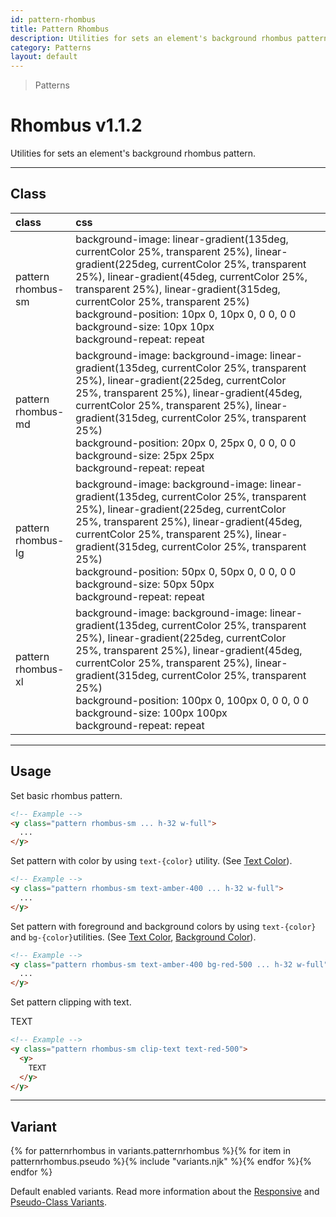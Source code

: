 ```yaml
---
id: pattern-rhombus
title: Pattern Rhombus
description: Utilities for sets an element's background rhombus pattern.
category: Patterns
layout: default
---
```


> Patterns

# Rhombus <span class="ml-1 px-2 py-1 text-sm text-gray-600 (dark)text-charcoal-100 bg-gray-300 (dark)bg-gray-600">v1.1.2</span>

Utilities for sets an element's background rhombus pattern.

---

## Class

| <span class="px-3 py-1 text-white (dark)text-charcoal-100 bg-charcoal-100 (dark)bg-gray-600 rounded-full">class</span> | <span class="px-3 py-1 text-white (dark)text-charcoal-100 bg-charcoal-100 (dark)bg-gray-600 rounded-full">css</span> | |
|:--|:--|:-:|
| pattern <br> rhombus-sm | background-image: linear-gradient(135deg, currentColor 25%, transparent 25%), linear-gradient(225deg, currentColor 25%, transparent 25%), linear-gradient(45deg, currentColor 25%, transparent 25%), linear-gradient(315deg, currentColor 25%, transparent 25%) <br> background-position: 10px 0, 10px 0, 0 0, 0 0 <br> background-size: 10px 10px <br> background-repeat: repeat | <y class="pattern rhombus-sm w-32 h-56"></y> |
| pattern <br> rhombus-md | background-image: background-image: linear-gradient(135deg, currentColor 25%, transparent 25%), linear-gradient(225deg, currentColor 25%, transparent 25%), linear-gradient(45deg, currentColor 25%, transparent 25%), linear-gradient(315deg, currentColor 25%, transparent 25%) <br> background-position: 20px 0, 25px 0, 0 0, 0 0 <br> background-size: 25px 25px <br> background-repeat: repeat | <y class="pattern rhombus-md w-32 h-56"></y> |
| pattern <br> rhombus-lg | background-image: background-image: linear-gradient(135deg, currentColor 25%, transparent 25%), linear-gradient(225deg, currentColor 25%, transparent 25%), linear-gradient(45deg, currentColor 25%, transparent 25%), linear-gradient(315deg, currentColor 25%, transparent 25%) <br> background-position: 50px 0, 50px 0, 0 0, 0 0 <br> background-size: 50px 50px <br> background-repeat: repeat | <y class="pattern rhombus-lg w-32 h-56"></y> |
| pattern <br> rhombus-xl | background-image: background-image: linear-gradient(135deg, currentColor 25%, transparent 25%), linear-gradient(225deg, currentColor 25%, transparent 25%), linear-gradient(45deg, currentColor 25%, transparent 25%), linear-gradient(315deg, currentColor 25%, transparent 25%) <br> background-position: 100px 0, 100px 0, 0 0, 0 0 <br> background-size: 100px 100px <br> background-repeat: repeat | <y class="pattern rhombus-xl w-32 h-56"></y> |

---

## Usage

Set basic rhombus pattern.

<y class="px-4 my-2 mx-auto w-56">
  <y class="pattern rhombus-sm h-32"></y>
</y>


```html
<!-- Example -->
<y class="pattern rhombus-sm ... h-32 w-full">
  ...
</y>
```

Set pattern with color by using `text-{color}` utility. (See [Text Color](/text-color/)).

<y class="px-4 my-2 mx-auto w-56">
  <y class="pattern rhombus-sm h-32 text-amber-400"></y>
</y>


```html
<!-- Example -->
<y class="pattern rhombus-sm text-amber-400 ... h-32 w-full">
  ...
</y>
```

Set pattern with foreground and background colors by using `text-{color}` and `bg-{color}`utilities. (See [Text Color](/text-color/), [Background Color](/background-color/)).

<y class="px-4 my-2 mx-auto w-56">
  <y class="pattern rhombus-sm h-32 text-amber-400 bg-red-500"></y>
</y>


```html
<!-- Example -->
<y class="pattern rhombus-sm text-amber-400 bg-red-500 ... h-32 w-full">
  ...
</y>
```

Set pattern clipping with text.

<y class="px-4 my-2 mx-auto w-64">
  <y class="pattern rhombus-sm clip-text text-red-500">
    <y class="text-8xl font-bold">
      TEXT
    </y>
  </y>
</y>

```html
<!-- Example -->
<y class="pattern rhombus-sm clip-text text-red-500">
  <y>
    TEXT
  </y>
</y>
```

---

## Variant

<y class="flex flex-gap-2 flex-wrap justify-start items-center">{% for patternrhombus in variants.patternrhombus %}{% for item in patternrhombus.pseudo %}{% include "variants.njk" %}{% endfor %}{% endfor %}</y>

Default enabled variants. Read more information about the [Responsive](/responsive) and [Pseudo-Class Variants](/pseudo-class-variants/).

